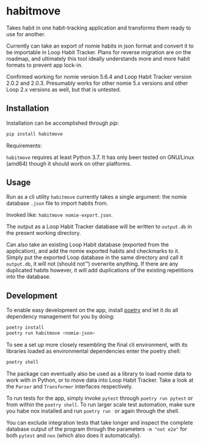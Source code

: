 # habitmove

Takes habit in one habit-tracking application and transforms them ready to use for another.

Currently can take an export of nomie habits in json format and convert it to be importable in Loop Habit Tracker.
Plans for reverse migration are on the roadmap, and ultimately this tool ideally understands more and more habit formats to prevent app lock-in.

Confirmed working for nomie version 5.6.4 and Loop Habit Tracker version 2.0.2 and 2.0.3. 
Presumably works for other nomie 5.x versions and other Loop 2.x versions as well, 
but that is untested.

## Installation

Installation can be accomplished through *pip*:

```bash
pip install habitmove
```

Requirements:

`habitmove` requires at least Python 3.7. 
It has only been tested on GNU/Linux (amd64) though it should work on other platforms.

## Usage 

Run as a cli utility `habitmove` currently takes a single argument: the nomie database `.json` file to import habits from.

Invoked like: `habitmove nomie-export.json`.

The output as a Loop Habit Tracker database will be written to `output.db` in the present working directory.

Can also take an existing Loop Habit database (exported from the application), 
and add the nomie exported habits and checkmarks to it.
Simply put the exported Loop database in the same directory and call it `output.db`, 
it will not (should not™️) overwrite anything.
If there are any duplicated habits however, 
it will add duplications of the existing repetitions into the database.

## Development

To enable easy development on the app, 
install [poetry](https://python-poetry.org/) and let it do all dependency management for you by doing:

```bash
poetry install
poetry run habitmove <nomie-json>
```

To see a set up more closely resembling the final cli environment, 
with its libraries loaded as environmental dependencies enter the poetry shell:

```bash
poetry shell 
```

The package can eventually also be used as a library to load nomie data to work with in Python,
or to move data into Loop Habit Tracker.
Take a look at the `Parser` and `Transformer` interfaces respectively.

To run tests for the app, simply invoke `pytest` through `poetry run pytest` or from within the `poetry shell`.
To run larger scale test automation, make sure you habe nox installed and run `poetry run ` or again through the shell.

You can exclude integration tests that take longer and inspect the complete database output of the program through the parameters `-m "not e2e"` for both `pytest` and `nox` (which also does it automatically).
